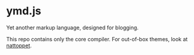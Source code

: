 ymd.js
======

Yet another markup language, designed for blogging.

This repo contains only the core compiler. For out-of-box themes, look at [nattoppet](https://github.com/ylxdzsw/nattoppet).
